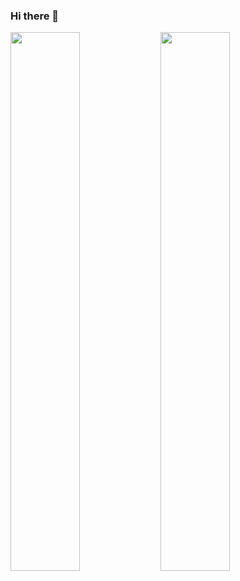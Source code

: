 ### Hi there 👋
<img align="left" width="47%" src="https://github-readme-stats.vercel.app/api?username=abdulqadirs" />
<img align="left" width="47%" src="https://github-readme-stats.vercel.app/api/top-langs/?username=abdulqadirs&layout=compact&hide=jupyter%20notebook" />
